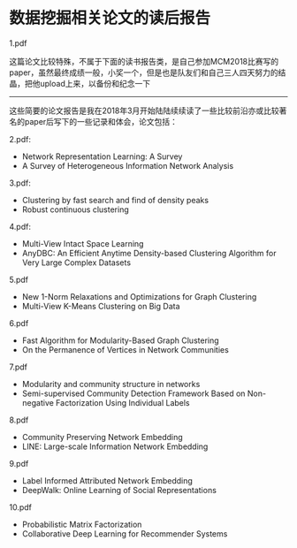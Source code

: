 # 数据挖掘相关论文的读后报告

1.pdf

这篇论文比较特殊，不属于下面的读书报告类，是自己参加MCM2018比赛写的paper，虽然最终成绩一般，小奖一个，但是也是队友们和自己三人四天努力的结晶，把他upload上来，以备份和纪念一下

---

这些简要的论文报告是我在2018年3月开始陆陆续续读了一些比较前沿亦或比较著名的paper后写下的一些记录和体会，论文包括：

2.pdf:
- Network Representation Learning: A Survey
- A Survey of Heterogeneous Information Network Analysis

3.pdf:
- Clustering by fast search and find of density peaks
- Robust continuous clustering

4.pdf:
- Multi-View Intact Space Learning
- AnyDBC: An Efficient Anytime Density-based Clustering Algorithm for Very Large Complex Datasets

5.pdf
- New 1-Norm Relaxations and Optimizations for Graph Clustering
- Multi-View K-Means Clustering on Big Data

6.pdf
- Fast Algorithm for Modularity-Based Graph Clustering
- On the Permanence of Vertices in Network Communities

7.pdf
- Modularity and community structure in networks
- Semi-supervised Community Detection Framework Based on Non-negative Factorization Using Individual Labels

8.pdf
- Community Preserving Network Embedding
- LINE: Large-scale Information Network Embedding

9.pdf
- Label Informed Attributed Network Embedding
- DeepWalk: Online Learning of Social Representations

10.pdf
- Probabilistic Matrix Factorization
- Collaborative Deep Learning for Recommender Systems
